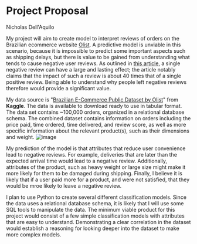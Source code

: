 # Project Proposal
Nicholas Dell'Aquilo

My project will aim to create model to interpret reviews of orders on the Brazilian ecommerce website [Olist](https://olist.com/). A predictive model is unviable in this scenario, because it is impossible to predict some important aspects such as shipping delays, but there is value to be gained from understanding what tends to cause negative user reviews. As outlined in [this article](https://www.inc.com/andrew-thomas/the-hidden-ratio-that-could-make-or-break-your-company.html), a single negative review can have a large and lasting effect; the article notably claims that the impact of such a review is about 40 times that of a single positive review. Being able to understand why people left negative reviews therefore would provide a significant value.

My data source is "[Brazilian E-Commerce Public Dataset by Olist](https://www.kaggle.com/olistbr/brazilian-ecommerce)" from **Kaggle**. The data is available to download ready to use in tabular format. The data set contains ~100,000 orders, organized in a relational database schema. The combined dataset contains information on orders including the price paid, time ordered, time delivered, and review score, as well as more specific information about the relevant product(s), such as their  dimensions and weight.
![image](https://user-images.githubusercontent.com/22899761/120545423-9ff78980-c3bc-11eb-8e45-a2ce29df0880.png)

My prediction of the model is that attributes that reduce user convenience lead to negative reviews. For example, deliveries that are later than the expected arrival time would lead to a negative review. Additionally, attributes of the product, such as heavy weight or large size might make it more likely for them to be damaged during shipping. Finally, I believe it is likely that if a user paid more for a product, and were not satisfied, that they would be mroe likely to leave a negative review.

I plan to use Python to create several different classification models. Since the data uses a relational database schema, it is likely that I will use some SQL tools to manipulate the data. The minimum viable product for this project would consist of a few simple classification models with attributes that are easy to understand. Demonstrating a clear correlation in the dataset would establish a reasoning for looking deeper into the dataset to make more complex models.

